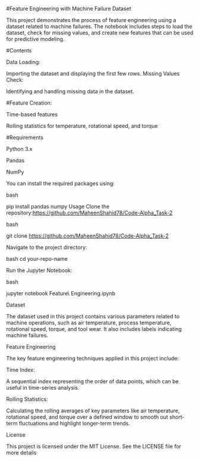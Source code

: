 #Feature Engineering with Machine Failure Dataset

This project demonstrates the process of feature engineering using a dataset related to machine failures. The notebook includes steps to load the dataset, check for missing values, and create new features that can be used for predictive modeling.

#Contents

Data Loading: 

Importing the dataset and displaying the first few rows.
Missing Values Check:

Identifying and handling missing data in the dataset.

#Feature Creation:

Time-based features

Rolling statistics for temperature, rotational speed, and torque

#Requirements

Python 3.x

Pandas

NumPy

You can install the required packages using:

bash


pip install pandas numpy
Usage
Clone the repository:https://github.com/MaheenShahid78/Code-Alpha_Task-2

bash

git clone https://github.com/MaheenShahid78/Code-Alpha_Task-2

Navigate to the project directory:

bash
cd your-repo-name

Run the Jupyter Notebook:

bash

jupyter notebook Feature\ Engineering.ipynb

Dataset

The dataset used in this project contains various parameters related to machine operations, such as air temperature, process temperature, rotational speed, torque, and tool wear. It also includes labels indicating machine failures.

Feature Engineering

The key feature engineering techniques applied in this project include:

Time Index:

A sequential index representing the order of data points, which can be useful in time-series analysis.

Rolling Statistics: 

Calculating the rolling averages of key parameters like air temperature, rotational speed, and torque over a defined window to smooth out short-term fluctuations and highlight longer-term trends.

License

This project is licensed under the MIT License. See the LICENSE file for more details
